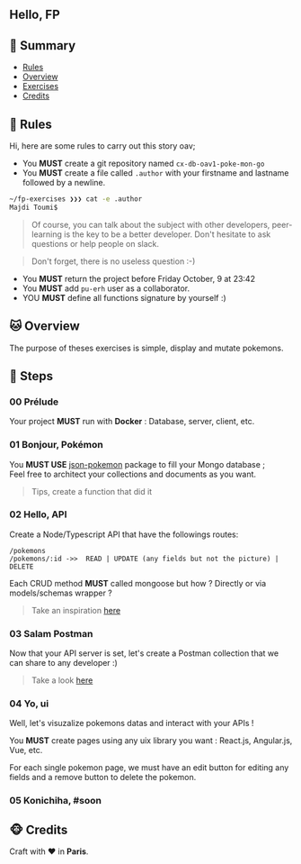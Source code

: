 ## Hello, FP

## <a name='TOC'>🐼 Summary</a>

- [Rules](#rules)
- [Overview](#overview)
- [Exercises](#exercises)
- [Credits](#credits)

## <a name='overview'>🦊 Rules</a>

Hi, here are some rules to carry out this story oav;

- You **MUST** create a git repository named `cx-db-oav1-poke-mon-go`
- You **MUST** create a file called `.author` with your firstname and lastname followed by a newline.

```sh
~/fp-exercises ❯❯❯ cat -e .author
Majdi Toumi$
```

> Of course, you can talk about the subject with other developers, peer-learning is
> the key to be a better developer. Don't hesitate to ask questions or help people on slack.

> Don't forget, there is no useless question :-)

- You **MUST** return the project before Friday October, 9 at 23:42
- You **MUST** add `pu-erh` user as a collaborator.
- YOU **MUST** define all functions signature by yourself :)

## <a name='overview'>🐱 Overview</a>

The purpose of theses exercises is simple, display and mutate pokemons.

## <a name='steps'>🐨 Steps</a>

### 00 Prélude

Your project **MUST** run with **Docker** : Database, server, client, etc.

### 01 Bonjour, Pokémon

You **MUST USE** [json-pokemon](https://www.npmjs.com/package/json-pokemon) package to fill your Mongo database ;<br />
Feel free to architect your collections and documents as you want.

> Tips, create a function that did it

### 02 Hello, API

Create a Node/Typescript API that have the followings routes:

`/pokemons`<br />
`/pokemons/:id ->>  READ | UPDATE (any fields but not the picture) | DELETE`

Each CRUD method **MUST** called mongoose but how ? Directly or via models/schemas wrapper ?

> Take an inspiration [here](https://hackernoon.com/how-to-link-mongoose-and-typescript-for-a-single-source-of-truth-94o3uqc)

### 03 Salam Postman

Now that your API server is set, let's create a Postman collection that we can share to any developer :)

> Take a look [here](https://www.postman.com/collection/)

### 04 Yo, ui

Well, let's visuzalize pokemons datas and interact with your APIs !<br />

You **MUST** create pages using any uix library you want : React.js, Angular.js, Vue, etc.

For each single pokemon page, we must have an edit button for editing any fields and a remove button to delete the pokemon.

### 05 Konichiha, #soon


## <a name='credits'>🐵 Credits</a>

Craft with :heart: in **Paris**.
